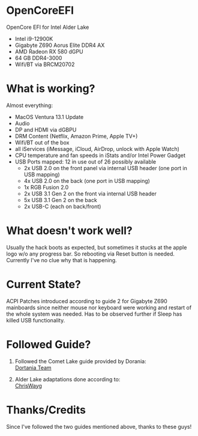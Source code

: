 # OpenCoreEFI

 OpenCore EFI for Intel Alder Lake

- Intel i9-12900K
- Gigabyte Z690 Aorus Elite DDR4 AX
- AMD Radeon RX 580 dGPU
- 64 GB DDR4-3000
- Wifi/BT via BRCM20702

# What is working?

Almost everything:
- MacOS Ventura 13.1 Update
- Audio
- DP and HDMI via dGBPU
- DRM Content (Netflix, Amazon Prime, Apple TV+)
- Wifi/BT out of the box
- all iServices (iMessage, iCloud, AirDrop, unlock with Apple Watch)
- CPU temperature and fan speeds in iStats and/or Intel Power Gadget
- USB Ports mapped: 12 in use out of 26 possibly available
  - 2x USB 2.0 on the front panel via internal USB header (one port in USB mapping)
  - 4x USB 2.0 on the back (one port in USB mapping)
  - 1x RGB Fusion 2.0
  - 2x USB 3.1 Gen 2 on the front via internal USB header
  - 5x USB 3.1 Gen 2 on the back   
  - 2x USB-C (each on back/front)

# What doesn't work well?

Usually the hack boots as expected, but sometimes it stucks at the apple logo w/o any progress bar. So rebooting via Reset button is needed. Currently I've no clue why that is happening.

# Current State?

ACPI Patches introduced according to guide 2 for Gigabyte Z690 mainboards since neither mouse nor keyboard were working and restart of the whole system was needed. Has to be observed further if Sleep has killed USB functionality.

# Followed Guide?

1. Followed the Comet Lake guide provided by Dorania:  
[Dortania Team](https://dortania.github.io/OpenCore-Install-Guide/config.plist/comet-lake.html)

2. Alder Lake adaptations done according to:  
[ChrisWayg](https://chriswayg.gitbook.io/opencore-visual-beginners-guide/advanced-topics/using-alder-lake)

# Thanks/Credits

Since I've followed the two guides mentioned above, thanks to these guys!